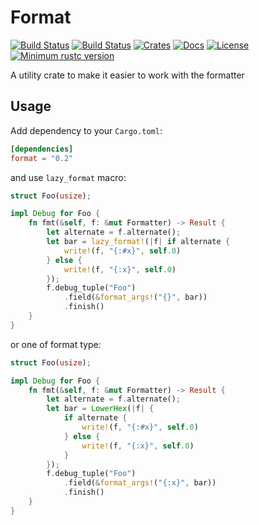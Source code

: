 # Format

[![Build Status](https://travis-ci.org/kgv/format.svg?branch=master)](https://travis-ci.org/kgv/format)
[![Build Status](https://ci.appveyor.com/api/projects/status/github/kgv/format?svg=true)](https://ci.appveyor.com/project/kgv/format)
[![Crates](https://img.shields.io/crates/v/format.svg)](https://crates.io/crates/format)
[![Docs](https://docs.rs/format/badge.svg)](https://docs.rs/format)
[![License](https://img.shields.io/crates/l/format)](#license)
[![Minimum rustc version](https://img.shields.io/badge/rustc-1.32+-lightgray.svg)](https://github.com/kgv/format#rust-version-requirements)

A utility crate to make it easier to work with the formatter

## Usage

Add dependency to your `Cargo.toml`:

```toml
[dependencies]
format = "0.2"
```

and use `lazy_format` macro:

```rust
struct Foo(usize);

impl Debug for Foo {
    fn fmt(&self, f: &mut Formatter) -> Result {
        let alternate = f.alternate();
        let bar = lazy_format!(|f| if alternate {
            write!(f, "{:#x}", self.0)
        } else {
            write!(f, "{:x}", self.0)
        });
        f.debug_tuple("Foo")
            .field(&format_args!("{}", bar))
            .finish()
    }
}
```

or one of format type:

```rust
struct Foo(usize);

impl Debug for Foo {
    fn fmt(&self, f: &mut Formatter) -> Result {
        let alternate = f.alternate();
        let bar = LowerHex(|f| {
            if alternate {
                write!(f, "{:#x}", self.0)
            } else {
                write!(f, "{:x}", self.0)
            }
        });
        f.debug_tuple("Foo")
            .field(&format_args!("{:x}", bar))
            .finish()
    }
}
```
